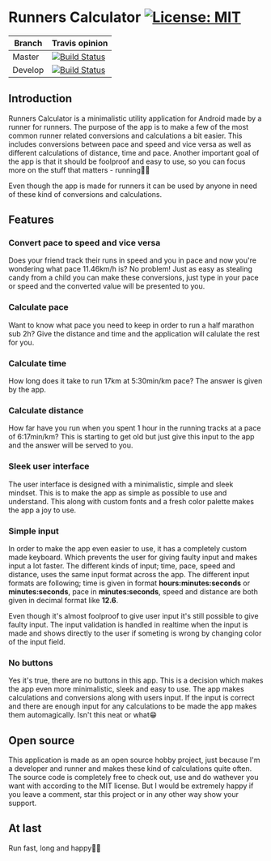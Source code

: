 # Runners Calculator [![License: MIT](https://img.shields.io/badge/License-MIT-blue.svg)](https://raw.githubusercontent.com/rnyholm/runcalc/master/LICENSE)

Branch | Travis opinion
-------|-------
Master | [![Build Status](https://travis-ci.com/rnyholm/runcalc.svg?branch=master)](https://travis-ci.com/rnyholm/runcalc)
Develop | [![Build Status](https://travis-ci.com/rnyholm/runcalc.svg?branch=dev-v1.0)](https://travis-ci.com/rnyholm/runcalc)

## Introduction
Runners Calculator is a minimalistic utility application for Android made by a runner for runners. The purpose of the app is to make a few of the most common runner related conversions and calculations a bit easier. This includes conversions between pace and speed and vice versa as well as different calculations of distance, time and pace. Another important goal of the app is that it should be foolproof and easy to use, so you can focus more on the stuff that matters - running🏃‍♂️

Even though the app is made for runners it can be used by anyone in need of these kind of conversions and calculations.

## Features
### Convert pace to speed and vice versa
Does your friend track their runs in speed and you in pace and now you're wondering what pace 11.46km/h is? No problem! Just as easy as stealing candy from a child you can make these conversions, just type in your pace or speed and the converted value will be presented to you.

### Calculate pace
Want to know what pace you need to keep in order to run a half marathon sub 2h? Give the distance and time and the application will calulate the rest for you.

### Calculate time
How long does it take to run 17km at 5:30min/km pace? The answer is given by the app.

### Calculate distance
How far have you run when you spent 1 hour in the running tracks at a pace of 6:17min/km? This is starting to get old but just give this input to the app and the answer will be served to you.

### Sleek user interface
The user interface is designed with a minimalistic, simple and sleek mindset. This is to make the app as simple as possible to use and understand. This along with custom fonts and a fresh color palette makes the app a joy to use.

### Simple input
In order to make the app even easier to use, it has a completely custom made keyboard. Which prevents the user for giving faulty input and makes input a lot faster. The different kinds of input; time, pace, speed and distance, uses the same input format across the app. The different input formats are following; time is given in format **hours:minutes:seconds** or **minutes:seconds**, pace in **minutes:seconds**, speed and distance are both given in decimal format like **12.6**.

Even though it's almost foolproof to give user input it's still possible to give faulty input. The input validation is handled in realtime when the input is made and shows directly to the user if someting is wrong by changing color of the input field.

### No buttons
Yes it's true, there are no buttons in this app. This is a decision which makes the app even more minimalistic, sleek and easy to use. The app makes calculations and conversions along with users input. If the input is correct and there are enough input for any calculations to be made the app makes them automagically. Isn't this neat or what😁

## Open source
This application is made as an open source hobby project, just because I'm a developer and runner and makes these kind of calculations quite often. The source code is completely free to check out, use and do wathever you want with according to the MIT license. But I would be extremely happy if you leave a comment, star this project or in any other way show your support.

## At last
Run fast, long and happy🏃‍♂️
